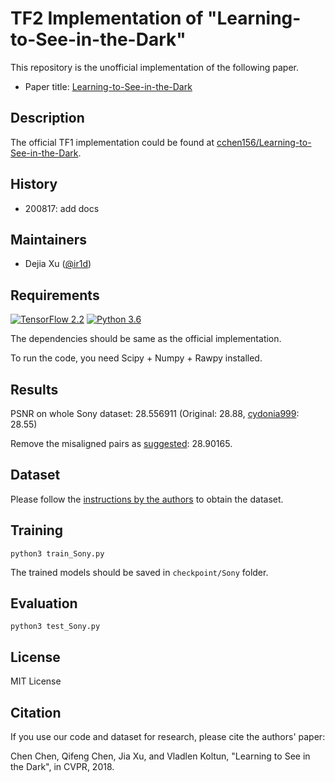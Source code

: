 # TF2 Implementation of "Learning-to-See-in-the-Dark"

<!-- > :memo: Add a badge for the ArXiv identifier of your paper (arXiv:YYMM.NNNNN) -->

<!-- [![Paper](http://img.shields.io/badge/Paper-arXiv.YYMM.NNNNN-B3181B?logo=arXiv)](https://arxiv.org/abs/...) -->

This repository is the unofficial implementation of the following paper.

* Paper title: [Learning-to-See-in-the-Dark](http://cchen156.github.io/paper/18CVPR_SID.pdf)

## Description

The official TF1 implementation could be found at [cchen156/Learning-to-See-in-the-Dark](https://github.com/cchen156/Learning-to-See-in-the-Dark).

## History

<!-- > :memo: Provide a changelog. -->

- 200817: add docs

## Maintainers

<!-- > :memo: Provide maintainer information.   -->

* Dejia Xu ([@ir1d](https://github.com/ir1d))

## Requirements

[![TensorFlow 2.2](https://img.shields.io/badge/TensorFlow-2.2-FF6F00?logo=tensorflow)](https://github.com/tensorflow/tensorflow/releases/tag/v2.2.0)
[![Python 3.6](https://img.shields.io/badge/Python-3.6-3776AB)](https://www.python.org/downloads/release/python-360/)

The dependencies should be same as the official implementation.

To run the code, you need Scipy + Numpy + Rawpy installed.

## Results

PSNR on whole Sony dataset: 28.556911 (Original: 28.88, [cydonia999](https://github.com/cydonia999/Learning_to_See_in_the_Dark_PyTorch#psnrssim-results): 28.55)

Remove the misaligned pairs as [suggested](https://github.com/cchen156/Learning-to-See-in-the-Dark#dataset): 28.90165.

## Dataset

Please follow the [instructions by the authors](https://github.com/cchen156/Learning-to-See-in-the-Dark#dataset) to obtain the dataset.

## Training

```shell
python3 train_Sony.py
```

The trained models should be saved in `checkpoint/Sony` folder.

## Evaluation

```shell
python3 test_Sony.py
```

## License

MIT License

## Citation

If you use our code and dataset for research, please cite the authors' paper:

Chen Chen, Qifeng Chen, Jia Xu, and Vladlen Koltun, "Learning to See in the Dark", in CVPR, 2018.

